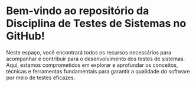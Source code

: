 # Bem-vindo ao repositório da Disciplina de Testes de Sistemas no GitHub!

Neste espaço, você encontrará todos os recursos necessários para acompanhar e contribuir para o desenvolvimento dos testes de sistemas. 
Aqui, estamos comprometidos em explorar e aprofundar os conceitos, técnicas e ferramentas fundamentais para garantir a qualidade do software por meio de testes eficazes.
